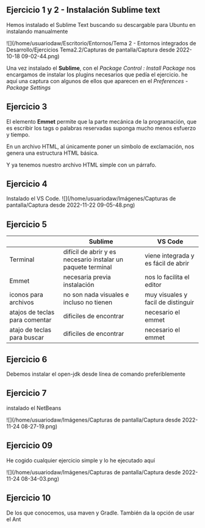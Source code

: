 ## Ejercicio 1 y 2 - Instalación Sublime text

Hemos instalado el Sublime Text buscando su descargable para Ubuntu en instalando manualmente

![](/home/usuariodaw/Escritorio/Entornos/Tema 2 - Entornos integrados de Desarrollo/Ejercicios Tema2.2/Capturas de pantalla/Captura desde 2022-10-18 09-02-44.png)

Una vez instalado el **Sublime**, con el *Package Control : Install Package* nos encargamos de instalar los plugins necesarios que pedía el ejercicio. he aquí una captura con algunos de ellos que aparecen en el *Preferences - Package Settings*

## Ejercicio 3

El elemento **Emmet** permite que la parte mecánica de la programación, que es escribir los tags o palabras reservadas suponga mucho menos esfuerzo y tiempo.

En un archivo HTML, al únicamente poner un símbolo de exclamación, nos genera una estructura HTML básica. 

Y ya tenemos nuestro archivo HTML simple con un párrafo.

## Ejercicio 4

Instalado el VS Code. ![](/home/usuariodaw/Imágenes/Capturas de pantalla/Captura desde 2022-11-22 09-05-48.png)

## Ejercicio 5

|                                | Sublime                                                      | VS Code                             |
| ------------------------------ | ------------------------------------------------------------ | ----------------------------------- |
| Terminal                       | difícil de abrir y es necesario instalar un paquete terminal | viene integrada y es fácil de abrir |
| Emmet                          | necesaria previa instalación                                 | nos lo facilita el editor           |
| iconos para archivos           | no son nada visuales e incluso no tienen                     | muy visuales y facil de distinguir  |
| atajos de teclas para comentar | dificiles de encontrar                                       | necesario el emmet                  |
| atajo de teclas para buscar    | dificiles de encontrar                                       | necesario el emmet                  |

## Ejercicio 6

Debemos instalar el open-jdk desde línea de comando preferiblemente

## Ejercicio 7



instalado el NetBeans



![](/home/usuariodaw/Imágenes/Capturas de pantalla/Captura desde 2022-11-24 08-27-19.png)





## Ejercicio 09

He cogido cualquier ejercicio simple y lo he ejecutado aquí





![](/home/usuariodaw/Imágenes/Capturas de pantalla/Captura desde 2022-11-24 08-34-03.png)





## Ejercicio 10

De los que conocemos, usa maven y Gradle. También da la opción de usar el Ant











